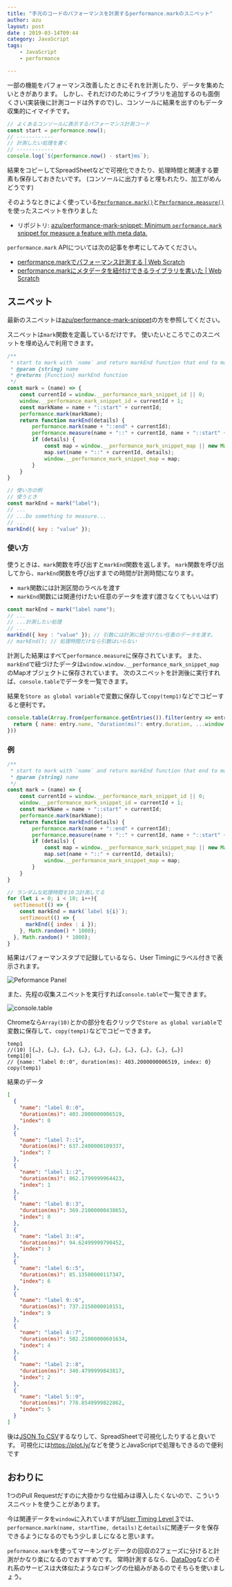 ```yaml
---
title: "手元のコードのパフォーマンスを計測するperformance.markのスニペット"
author: azu
layout: post
date : 2019-03-14T09:44
category: JavaScript
tags:
    - JavaScript
    - performance

---
```


一部の機能をパフォーマンス改善したときにそれを計測したり、データを集めたいときがあります。
しかし、それだけのためにライブラリを追加するのも面倒くさい(実装後に計測コードは外すので)し、コンソールに結果を出すのもデータ収集的にイマイチです。

```js
// よくあるコンソールに表示するパフォーマンス計測コード
const start = performance.now();
// ------------
// 計測したい処理を書く
// ------------
console.log(`${performance.now() - start}ms`);
```

結果をコピーしてSpreadSheetなどで可視化できたり、処理時間と関連する要素も保存しておきたいです。
(コンソールに出力すると埋もれたり、加工がめんどうです)

そのようなときによく使っている[`Performance.mark()`](https://developer.mozilla.org/en-US/docs/Web/API/Performance/mark)と[`Performance.measure()`](https://developer.mozilla.org/en-US/docs/Web/API/Performance/measure)を使ったスニペットを作りました

- リポジトリ: [azu/performance-mark-snippet: Minimum `performance.mark` snippet for measure a feature with meta data.](https://github.com/azu/performance-mark-snippet)

`performance.mark` APIについては次の記事を参考にしてみてください。

- [performance.markでパフォーマンス計測する | Web Scratch](https://efcl.info/2016/08/15/performance.mark/ "performance.markでパフォーマンス計測する | Web Scratch")
- [performance.markにメタデータを紐付けできるライブラリを書いた | Web Scratch](https://efcl.info/2017/11/15/performance.mark-metadata/ "performance.markにメタデータを紐付けできるライブラリを書いた | Web Scratch")

## スニペット

最新のスニペットは[azu/performance-mark-snippet](https://github.com/azu/performance-mark-snippet)の方を参照してください。

スニペットは`mark`関数を定義しているだけです。
使いたいところでこのスニペットを埋め込んで利用できます。

```js
/**
 * start to mark with `name` and return markEnd function that end to mark with details data
 * @param {string} name 
 * @returns {Function} markEnd function
 */
const mark = (name) => {
    const currentId = window.__performance_mark_snippet_id || 0;
    window.__performance_mark_snippet_id = currentId + 1;
    const markName = name + "::start" + currentId;
    performance.mark(markName);
    return function markEnd(details) {
        performance.mark(name + "::end" + currentId);
        performance.measure(name + "::" + currentId, name + "::start" + currentId, name + "::end" + currentId);
        if (details) {
            const map = window.__performance_mark_snippet_map || new Map();
            map.set(name + "::" + currentId, details);
            window.__performance_mark_snippet_map = map;
        }
    }
}

// 使い方の例
// 使うとき
const markEnd = mark("label");
// ...
// ...Do something to measure...    
// ...
markEnd({ key : "value" });
```

### 使い方

使うときは、`mark`関数を呼び出すと`markEnd`関数を返します。
`mark`関数を呼び出してから、`markEnd`関数を呼び出すまでの時間が計測時間になります。

- `mark`関数には計測区間のラベルを渡す
- `markEnd`関数には関連付けたい任意のデータを渡す(渡さなくてもいいはず)

```js
const markEnd = mark("label name");
// ...
// ...計測したい処理   
// ...
markEnd({ key : "value" }); // 引数には計測に紐づけたい任意のデータを渡す。
// markEnd(); // 処理時間だけなら引数はいらない
```

計測した結果はすべて`performance.measure`に保存されています。
また、`markEnd`で紐づけたデータは`window.window.__performance_mark_snippet_map`のMapオブジェクトに保存されています。
次のスニペットを計測後に実行すれば、`console.table`でデータを一覧できます。

結果を`Store as global variable`で変数に保存して`copy(temp1)`などでコピーすると便利です。

```js
console.table(Array.from(performance.getEntries()).filter(entry => entry.entryType === "measure").map(entry => {
  return { name: entry.name, "duration(ms)": entry.duration, ...window.window.__performance_mark_snippet_map.get(entry.name) };
}))
```


### 例

```js
/**
 * start to mark with `name` and return markEnd function that end to mark with details data
 * @param {string} name 
 */
const mark = (name) => {
    const currentId = window.__performance_mark_snippet_id || 0;
    window.__performance_mark_snippet_id = currentId + 1;
    const markName = name + "::start" + currentId;
    performance.mark(markName);
    return function markEnd(details) {
        performance.mark(name + "::end" + currentId);
        performance.measure(name + "::" + currentId, name + "::start" + currentId, name + "::end" + currentId);
        if (details) {
            const map = window.__performance_mark_snippet_map || new Map();
            map.set(name + "::" + currentId, details);
            window.__performance_mark_snippet_map = map;
        }
    }
}

// ランダムな処理時間を10コ計測してる
for (let i = 0; i < 10; i++){
  setTimeout(() => {
    const markEnd = mark(`label ${i}`);
    setTimeout(() => {
      markEnd({ index : i });
    }, Math.random() * 1000);
  }, Math.random() * 1000);
}
```

結果はパフォーマンスタブで記録しているなら、User Timingにラベル付きで表示されます。

![Peformance Panel](https://efcl.info/wp-content/uploads/2019/03/14-1552525616.png)

また、先程の収集スニペットを実行すれば`console.table`で一覧できます。

![console.table](https://efcl.info/wp-content/uploads/2019/03/14-1552525904.png)

Chromeなら`Array(10)`とかの部分を右クリックで`Store as global variable`で変数に保存して、`copy(temp1)`などでコピーできます。

```
temp1
//(10) [{…}, {…}, {…}, {…}, {…}, {…}, {…}, {…}, {…}, {…}]
temp1[0]
// {name: "label 0::0", duration(ms): 403.2000000006519, index: 0}
copy(temp1)
````

結果のデータ

```json
[
  {
    "name": "label 0::0",
    "duration(ms)": 403.2000000006519,
    "index": 0
  },
  {
    "name": "label 7::1",
    "duration(ms)": 637.2400000109337,
    "index": 7
  },
  {
    "name": "label 1::2",
    "duration(ms)": 862.1799999964423,
    "index": 1
  },
  {
    "name": "label 8::3",
    "duration(ms)": 369.21000000438653,
    "index": 8
  },
  {
    "name": "label 3::4",
    "duration(ms)": 94.62499999790452,
    "index": 3
  },
  {
    "name": "label 6::5",
    "duration(ms)": 85.13500000117347,
    "index": 6
  },
  {
    "name": "label 9::6",
    "duration(ms)": 737.2150000010151,
    "index": 9
  },
  {
    "name": "label 4::7",
    "duration(ms)": 502.21000000601634,
    "index": 4
  },
  {
    "name": "label 2::8",
    "duration(ms)": 340.4799999843817,
    "index": 2
  },
  {
    "name": "label 5::9",
    "duration(ms)": 778.8549999822862,
    "index": 5
  }
]
```

後は[JSON To CSV](http://convertcsv.com/json-to-csv.htm)するなりして、SpreadSheetで可視化したりすると良いです。
可視化には<https://plot.ly/>などを使うとJavaScriptで処理もできるので便利です

## おわりに

1つのPull Requestだすのに大掛かりな仕組みは導入したくないので、こういうスニペットを使うことがあります。

今は関連データを`window`に入れていますが[User Timing Level 3](https://w3c.github.io/user-timing/#mark-method)では、`performance.mark(name, startTime, details)`と`details`に関連データを保存できるようになるのでもう少しましになると思います。

`peformance.mark`を使ってマーキングとデータの回収の2フェーズに分けると計測がかなり楽になるのでおすすめです。
常時計測するなら、[DataDog](https://www.datadoghq.com/)などのそれ系のサービスは大体似たようなロギングの仕組みがあるのでそちらを使いましょう。
